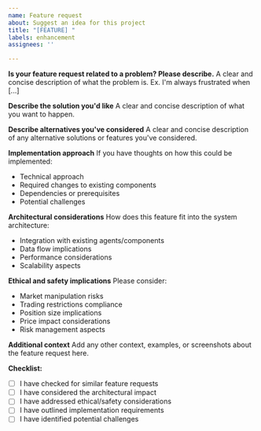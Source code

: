 ```yaml
---
name: Feature request
about: Suggest an idea for this project
title: "[FEATURE] "
labels: enhancement
assignees: ''

---
```


**Is your feature request related to a problem? Please describe.**
A clear and concise description of what the problem is. Ex. I'm always frustrated when [...]

**Describe the solution you'd like**
A clear and concise description of what you want to happen.

**Describe alternatives you've considered**
A clear and concise description of any alternative solutions or features you've considered.

**Implementation approach**
If you have thoughts on how this could be implemented:
- Technical approach
- Required changes to existing components
- Dependencies or prerequisites
- Potential challenges

**Architectural considerations**
How does this feature fit into the system architecture:
- Integration with existing agents/components
- Data flow implications
- Performance considerations
- Scalability aspects

**Ethical and safety implications**
Please consider:
- Market manipulation risks
- Trading restrictions compliance
- Position size implications
- Price impact considerations
- Risk management aspects

**Additional context**
Add any other context, examples, or screenshots about the feature request here.

**Checklist:**
- [ ] I have checked for similar feature requests
- [ ] I have considered the architectural impact
- [ ] I have addressed ethical/safety considerations
- [ ] I have outlined implementation requirements
- [ ] I have identified potential challenges